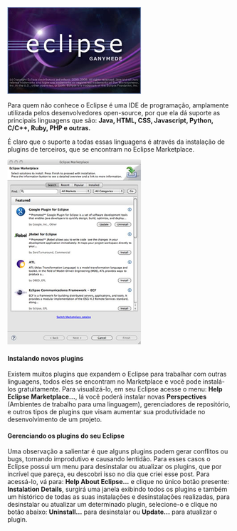 ![Gerenciando Plugins no Eclipse](../images/eclipse-logo.jpg "Gerenciando Plugins no Eclipse")

Para quem não conhece o Eclipse é uma IDE de programação, amplamente utilizada pelos desenvolvedores open-source, por que ela dá suporte as principais linguagens que são: **Java, HTML, CSS, Javascript, Python, C/C++, Ruby, PHP e outras.**

É claro que o suporte a todas essas linguagens é através da instalação de plugins de terceiros, que se encontram no Eclipse Marketplace.

[![Janela do Eclipse Marketplace.](../images/eclipse-marketplace-small.jpg "Janela do Eclipse Marketplace.")](../images/eclipse-marketplace.jpg) 

#### Instalando novos plugins

Existem muitos plugins que expandem o Eclipse para trabalhar com outras linguagens, todos eles se encontram no Marketplace e você pode instalá-los gratuitamente. Para visualizá-lo, em seu Eclipse acesse o menu: **Help Eclipse Marketplace...**, lá você poderá instalar novas **Perspectives** (Ambientes de trabalho para uma linguagem), gerenciadores de repositório, e outros tipos de plugins que visam aumentar sua produtividade no desenvolvimento de um projeto.

#### Gerenciando os plugins do seu Eclipse

Uma observação a salientar é que alguns plugins podem gerar conflitos ou bugs, tornando improdutivo e causando lentidão. Para esses casos o Eclipse possui um menu para desinstalar ou atualizar os plugins, que por incrível que pareça, eu descobri isso no dia que criei esse post. Para acessá-lo, vá para: **Help About Eclipse...** e clique no único botão presente: **Instalation Details**, surgirá uma janela exibindo todos os plugins e também um histórico de todas as suas instalações e desinstalações realizadas, para desinstalar ou atualizar um determinado plugin, selecione-o e clique no botão abaixo: **Uninstall...** para desinstalar ou **Update...** para atualizar o plugin.